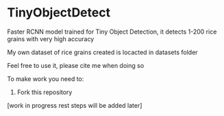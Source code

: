 # TinyObjectDetect

Faster RCNN model trained for Tiny Object Detection, it detects 1-200 rice grains with very high accuracy

My own dataset of rice grains created is locacted in datasets folder

Feel free to use it, please cite me when doing so

To make work you need to:

1. Fork this repository

[work in progress rest steps will be added later]
